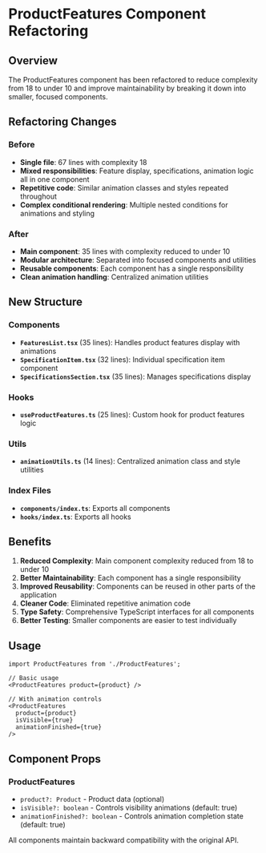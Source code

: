 # ProductFeatures Component Refactoring

## Overview
The ProductFeatures component has been refactored to reduce complexity from 18 to under 10 and improve maintainability by breaking it down into smaller, focused components.

## Refactoring Changes

### Before
- **Single file**: 67 lines with complexity 18
- **Mixed responsibilities**: Feature display, specifications, animation logic all in one component
- **Repetitive code**: Similar animation classes and styles repeated throughout
- **Complex conditional rendering**: Multiple nested conditions for animations and styling

### After
- **Main component**: 35 lines with complexity reduced to under 10
- **Modular architecture**: Separated into focused components and utilities
- **Reusable components**: Each component has a single responsibility
- **Clean animation handling**: Centralized animation utilities

## New Structure

### Components
- **`FeaturesList.tsx`** (35 lines): Handles product features display with animations
- **`SpecificationItem.tsx`** (32 lines): Individual specification item component
- **`SpecificationsSection.tsx`** (35 lines): Manages specifications display

### Hooks
- **`useProductFeatures.ts`** (25 lines): Custom hook for product features logic

### Utils
- **`animationUtils.ts`** (14 lines): Centralized animation class and style utilities

### Index Files
- **`components/index.ts`**: Exports all components
- **`hooks/index.ts`**: Exports all hooks

## Benefits

1. **Reduced Complexity**: Main component complexity reduced from 18 to under 10
2. **Better Maintainability**: Each component has a single responsibility
3. **Improved Reusability**: Components can be reused in other parts of the application
4. **Cleaner Code**: Eliminated repetitive animation code
5. **Type Safety**: Comprehensive TypeScript interfaces for all components
6. **Better Testing**: Smaller components are easier to test individually

## Usage

```tsx
import ProductFeatures from './ProductFeatures';

// Basic usage
<ProductFeatures product={product} />

// With animation controls
<ProductFeatures 
  product={product}
  isVisible={true}
  animationFinished={true}
/>
```

## Component Props

### ProductFeatures
- `product?: Product` - Product data (optional)
- `isVisible?: boolean` - Controls visibility animations (default: true)
- `animationFinished?: boolean` - Controls animation completion state (default: true)

All components maintain backward compatibility with the original API. 